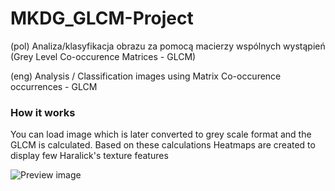 # MKDG_GLCM-Project
(pol) Analiza/klasyfikacja obrazu za pomocą macierzy wspólnych wystąpień (Grey Level Co-occurence Matrices - GLCM)

(eng) Analysis / Classification images using Matrix Co-occurence occurrences - GLCM

### How it works
You can load image which is later converted to grey scale format and the GLCM is calculated. 
Based on these calculations Heatmaps are created to display few Haralick's texture features


![Preview image](http://i.imgur.com/kx64Rwg.png)
